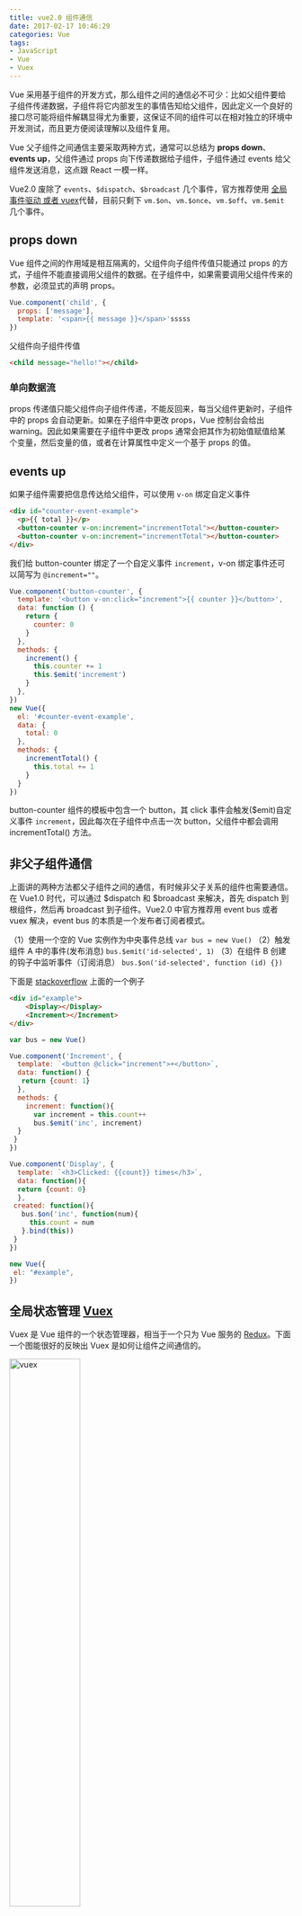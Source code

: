 ```yaml
---
title: vue2.0 组件通信
date: 2017-02-17 10:46:29
categories: Vue
tags: 
- JavaScript
- Vue
- Vuex
---
```


Vue 采用基于组件的开发方式，那么组件之间的通信必不可少：比如父组件要给子组件传递数据，子组件将它内部发生的事情告知给父组件，因此定义一个良好的接口尽可能将组件解耦显得尤为重要，这保证不同的组件可以在相对独立的环境中开发测试，而且更方便阅读理解以及组件复用。

Vue 父子组件之间通信主要采取两种方式，通常可以总结为 **props down**、**events up**，父组件通过 props 向下传递数据给子组件，子组件通过 events 给父组件发送消息，这点跟 React 一模一样。

<!-- more -->
Vue2.0 废除了 `events`、`$dispatch`、`$broadcast` 几个事件，官方推荐使用 [全局事件驱动 或者 vuex](https://github.com/vuejs/vue/issues/2873)代替，目前只剩下 `vm.$on`、`vm.$once`、`vm.$off`、`vm.$emit` 几个事件。

## props down

Vue 组件之间的作用域是相互隔离的，父组件向子组件传值只能通过 props 的方式，子组件不能直接调用父组件的数据。在子组件中，如果需要调用父组件传来的参数，必须显式的声明 props。

```javascript
Vue.component('child', {
  props: ['message'],
  template: '<span>{{ message }}</span>'sssss	
})
```
父组件向子组件传值

```html
<child message="hello!"></child>
```
### 单向数据流

props 传递值只能父组件向子组件传递，不能反回来，每当父组件更新时，子组件中的 props 会自动更新。如果在子组件中更改 props，Vue 控制台会给出 warning。因此如果需要在子组件中更改 props 通常会把其作为初始值赋值给某个变量，然后变量的值，或者在计算属性中定义一个基于 props 的值。

## events up

如果子组件需要把信息传达给父组件，可以使用 `v-on` 绑定自定义事件

```html
<div id="counter-event-example">
  <p>{{ total }}</p>
  <button-counter v-on:increment="incrementTotal"></button-counter>
  <button-counter v-on:increment="incrementTotal"></button-counter>
</div>
```
我们给 button-counter 绑定了一个自定义事件 `increment`，v-on 绑定事件还可以简写为 `@increment=""`。

```javascript
Vue.component('button-counter', {
  template: '<button v-on:click="increment">{{ counter }}</button>',
  data: function () {
    return {
      counter: 0
    }
  },
  methods: {
    increment() {
      this.counter += 1
      this.$emit('increment')
    }
  },
})
new Vue({
  el: '#counter-event-example',
  data: {
    total: 0
  },
  methods: {
    incrementTotal() {
      this.total += 1
    }
  }
})
```
button-counter 组件的模板中包含一个 button，其 click 事件会触发($emit)自定义事件 `increment`，因此每次在子组件中点击一次 button，父组件中都会调用 incrementTotal() 方法。

## 非父子组件通信

上面讲的两种方法都父子组件之间的通信，有时候非父子关系的组件也需要通信。在 Vue1.0 时代，可以通过 $dispatch 和 $broadcast 来解决，首先 dispatch 到根组件，然后再 broadcast 到子组件。Vue2.0 中官方推荐用 event bus 或者 vuex 解决，event bus 的本质是一个发布者订阅者模式。

（1）使用一个空的 Vue 实例作为中央事件总线
	`var bus = new Vue()`
（2）触发组件 A 中的事件(发布消息)
	`bus.$emit('id-selected', 1)`
（3）在组件 B 创建的钩子中监听事件（订阅消息）
	`bus.$on('id-selected', function (id) {})`
 
 下面是 [stackoverflow](http://stackoverflow.com/questions/38064054/vue-js-global-event-bus) 上面的一个例子

```html
<div id="example">
    <Display></Display>
    <Increment></Increment>
</div>
```

```javascript
var bus = new Vue()

Vue.component('Increment', {
  template: `<button @click="increment">+</button>`,
  data: function() {
   return {count: 1}
  },
  methods: {
    increment: function(){
      var increment = this.count++
      bus.$emit('inc', increment)
  }
 }
})

Vue.component('Display', {
  template: `<h3>Clicked: {{count}} times</h3>`,
  data: function(){
  return {count: 0}
  },
 created: function(){
   bus.$on('inc', function(num){
     this.count = num
   }.bind(this))
 }
})

new Vue({
 el: "#example",
})
```

## 全局状态管理 [Vuex](https://vuex.vuejs.org)

Vuex 是 Vue 组件的一个状态管理器，相当于一个只为 Vue 服务的 [Redux](http://redux.js.org/)。下面一个图能很好的反映出 Vuex 是如何让组件之间通信的。

<img src="/assets/img/vuex.png" alt="vuex" width="50%">

下面是 Vuex 官网上给出的一个 [计数器的例子](https://jsfiddle.net/n9jmu5v7/341/)

```html
<div id="app">
  <p>{{ count }}</p>
  <p>
    <button @click="increment">+</button>
    <button @click="decrement">-</button>
  </p>
</div>
```

```javascript
const store = new Vuex.Store({
  state: {
    count: 0
  },
  mutations: {
    increment: state => state.count++,
    decrement: state => state.count--
  }
})

const app = new Vue({
  el: '#app',
  computed: {
    count() {
      return store.state.count
    }
  },
  methods: {
    increment() {
      store.commit('increment')
    },
    decrement() {
      store.commit('decrement')
    }
  }
})
```

点击查看效果
{% raw %}
<!DOCTYPE html>
<html lang="en">
<body>
<div id="app">
  <p>{{ count }}</p>
  <p>
    <button @click="increment">+</button>
    <button @click="decrement">-</button>
  </p>
</div>
</body>
<script src="https://unpkg.com/vue/dist/vue.js"></script>
<script src="https://unpkg.com/vuex@2.0.0"></script>
<script type="text/javascript">
const store = new Vuex.Store({
  state: {
    count: 0
  },
  mutations: {
    increment: state => state.count++,
    decrement: state => state.count--
  }
})

const app = new Vue({
  el: '#app',
  computed: {
    count() {
      return store.state.count
    }
  },
  methods: {
    increment() {
      store.commit('increment')
    },
    decrement() {
      store.commit('decrement')
    }
  }
})
</script>
</html>
{% endraw %}

在 Vuex 中，store 是组件状态的一个容器，上面的 store 中定义了一个初始的 state 对象，和两个 mutations 函数。我们可以通过 store.state 来获取状态对象，以及通过 store.commit 方法触发状态变更。要注意的是，我们不能直接更改 store 中的状态，改变 store 中的状态的唯一途径就是显式地提交(commit) mutations。

## 总结

1. 父组件向子组件传递信息使用 props down
2. 子组件向父组件传递信息使用 event up
3. 其它关系类型组件通信使用 global event bus
4. 大型 SPA 组件之间通信使用 Vuex 管理组件状态